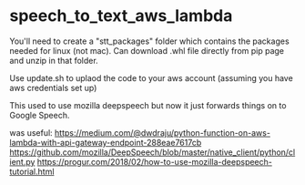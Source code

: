# speech_to_text_aws_lambda

You'll need to create a "stt_packages" folder which contains the packages needed for linux (not mac). Can download .whl file directly from pip page and unzip in that folder.

Use update.sh to uplaod the code to your aws account (assuming you have aws credentials set up)

This used to use mozilla deepspeech but now it just forwards things on to Google Speech.

was useful:
https://medium.com/@dwdraju/python-function-on-aws-lambda-with-api-gateway-endpoint-288eae7617cb
https://github.com/mozilla/DeepSpeech/blob/master/native_client/python/client.py
https://progur.com/2018/02/how-to-use-mozilla-deepspeech-tutorial.html
